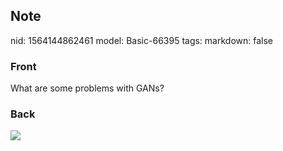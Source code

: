 ## Note
nid: 1564144862461
model: Basic-66395
tags: 
markdown: false

### Front
What are some problems with GANs?

### Back
<img src="Screenshot%202019-07-26%20at%2014.43.32.png">
